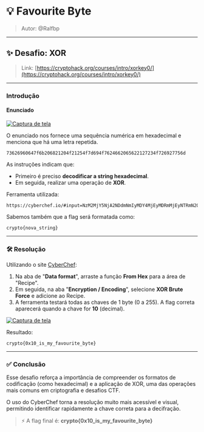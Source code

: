 # 💡 Favourite Byte

> Autor: @Ralfbp

---

## ✨ Desafio: XOR

> Link: [https://cryptohack.org/courses/intro/xorkey0/](https://cryptohack.org/courses/intro/xorkey0/)

---

### Introdução

#### Enunciado

[![Captura de tela](https://i.postimg.cc/d1W36wHK/Captura-de-tela-2025-06-04-235033.png)](https://postimg.cc/LY1m6KFy)

O enunciado nos fornece uma sequência numérica em hexadecimal e menciona que há uma letra repetida.

```
73626960647f6b206821204f21254f7d694f7624662065622127234f726927756d
```

As instruções indicam que:

* Primeiro é preciso **decodificar a string hexadecimal**.
* Em seguida, realizar uma operação de **XOR**.

Ferramenta utilizada:

```
https://cyberchef.io/#input=NzM2MjY5NjA2NDdmNmIyMDY4MjEyMDRmMjEyNTRmN2Q2OTRmNzYyNDY2MjA2NTYyMjEyNzIzNGY3MjY5Mjc3NTZk
```

Sabemos também que a flag será formatada como:

```
crypto{nova_string}
```

---

### 🛠️ Resolução

Utilizando o site [CyberChef](https://cyberchef.io):

1. Na aba de "**Data format**", arraste a função **From Hex** para a área de "Recipe".
2. Em seguida, na aba "**Encryption / Encoding**", selecione **XOR Brute Force** e adicione ao Recipe.
3. A ferramenta testará todas as chaves de 1 byte (0 a 255). A flag correta aparecerá quando a chave for **10** (decimal).

[![Captura de tela](https://i.postimg.cc/QMpZj3RZ/Captura-de-tela-2025-06-05-000143.png)](https://postimg.cc/SXNvGwSg)

Resultado:

```
crypto{0x10_is_my_favourite_byte}
```

---

### ✅ Conclusão

Esse desafio reforça a importância de compreender os formatos de codificação (como hexadecimal) e a aplicação de XOR, uma das operações mais comuns em criptografia e desafios CTF.

O uso do CyberChef torna a resolução muito mais acessível e visual, permitindo identificar rapidamente a chave correta para a decifração.

> ⚡ A flag final é: **crypto{0x10\_is\_my\_favourite\_byte}**

